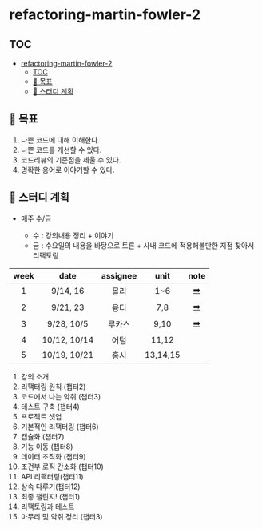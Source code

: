 # refactoring-martin-fowler-2

## TOC

- [refactoring-martin-fowler-2](#refactoring-martin-fowler-2)
  - [TOC](#toc)
  - [🚀 목표](#목표)
  - [📒 스터디 계획](#스터디-계획)

## 🚀 목표

1. 나쁜 코드에 대해 이해한다.
2. 나쁜 코드를 개선할 수 있다.
3. 코드리뷰의 기준점을 세울 수 있다.
4. 명확한 용어로 이야기할 수 있다.

## 📒 스터디 계획

- 매주 수/금

  - 수 : 강의내용 정리 + 이야기
  - 금 : 수요일의 내용을 바탕으로 토론 + 사내 코드에 적용해볼만한 지점 찾아서 리팩토링

| week |     date     | assignee |   unit   |       note        |
| :--: | :----------: | :------: | :------: | :---------------: |
|  1   |   9/14, 16   |   몰리   |   1~6    | [➡️](note/1st.md) |
|  2   |   9/21, 23   |   융디   |   7,8    | [➡️](note/2nd.md) |
|  3   |  9/28, 10/5  |  루카스  |   9,10   | [➡️](note/3rd.md) |
|  4   | 10/12, 10/14 |   어텀   |  11,12   |                   |
|  5   | 10/19, 10/21 |   홍시   | 13,14,15 |                   |

1. 강의 소개
2. 리팩터링 원칙 (챕터2)
3. 코드에서 나는 악취 (챕터3)
4. 테스트 구축 (챕터4)
5. 프로젝트 셋업
6. 기본적인 리팩터링 (챕터6)
7. 캡슐화 (챕터7)
8. 기능 이동 (챕터8)
9. 데이터 조직화 (챕터9)
10. 조건부 로직 간소화 (챕터10)
11. API 리팩터링(챕터11)
12. 상속 다루기(챕터12)
13. 최종 챌린지! (챕터1)
14. 리팩토링과 테스트
15. 마무리 및 악취 정리 (챕터3)
